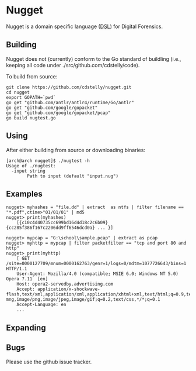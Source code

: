 Nugget
===================

Nugget is a domain specific language ([DSL](https://en.wikipedia.org/wiki/Domain-specific_language)) for Digital Forensics. 

Building
----------
Nugget does not (currently) conform to the Go standard of buildling (i.e., keeping all code under ./src/github.com/cdstelly/code). 

To build from source: 
```
git clone https://github.com/cdstelly/nugget.git
cd nugget
export GOPATH=`pwd`
go get "github.com/antlr/antlr4/runtime/Go/antlr"
go get "github.com/google/gopacket"
go get "github.com/google/gopacket/pcap"
go build nugtest.go
```

Using
------------
After either building from source or downloading binaries:

```
[arch@arch nugget]$ ./nugtest -h
Usage of ./nugtest:
  -input string
    	Path to input (default "input.nug")
```

Examples
--------------

```
nugget> myhashes = "file.dd" | extract  as ntfs | filter filename == "*.pdf",ctime>"01/01/01" | md5
nugget> print(myhashes)
    [{c10c4d40735cc699bd16d4d18c2c6b09} {cc285f386f167c2206dd9ff6546dcd0a} ... }]

nugget> mypcap = "G:\school\sample.pcap" | extract as pcap
nugget> myhttp = mypcap | filter packetfilter == "tcp and port 80 and http"
nugget> print(myhttp)
    [ GET /site=0000127709/mnum=0000162763/genr=1/logs=0/mdtm=1077726643/bins=1 HTTP/1.1
    User-Agent: Mozilla/4.0 (compatible; MSIE 6.0; Windows NT 5.0) Opera 7.11  [en]
    Host: opera2-servedby.advertising.com
    Accept: application/x-shockwave-flash,text/xml,application/xml,application/xhtml+xml,text/html;q=0.9,text/plain;q=0.8,video/x-mng,image/png,image/jpeg,image/gif;q=0.2,text/css,*/*;q=0.1
    Accept-Language: en
    ...

```


Expanding
--------------

Bugs
---------------
Please use the github issue tracker. 
